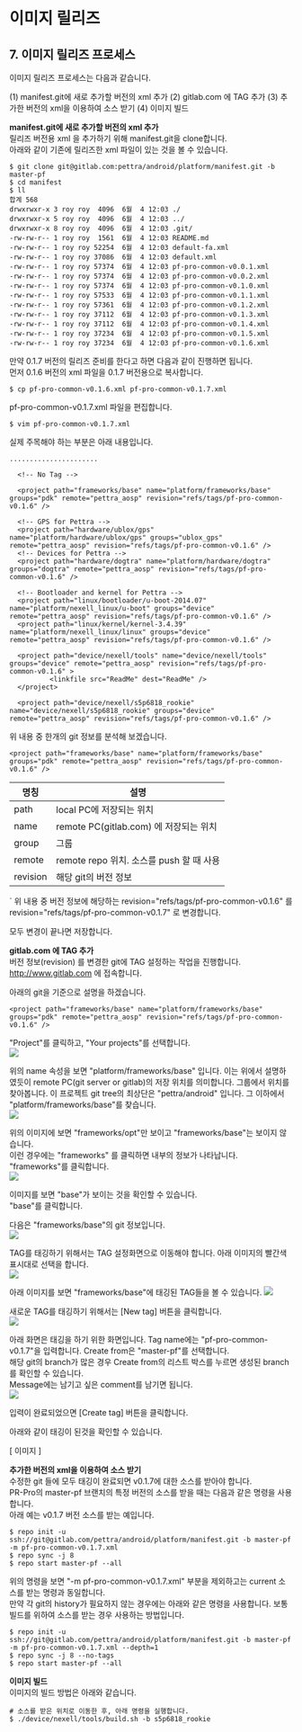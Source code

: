 # 이미지 릴리즈

## 7. 이미지 릴리즈 프로세스
이미지 릴리즈 프로세스는 다음과 같습니다.  

(1) manifest.git에 새로 추가할 버전의 xml 추가
(2) gitlab.com 에 TAG 추가
(3) 추가한 버전의 xml을 이용하여 소스 받기
(4) 이미지 빌드


**manifest.git에 새로 추가할 버전의 xml 추가**  
릴리즈 버전용 xml 을 추가하기 위해 manifest.git을 clone합니다.  
아래와 같이 기존에 릴리즈한 xml 파일이 있는 것을 볼 수 있습니다.  
```
$ git clone git@gitlab.com:pettra/android/platform/manifest.git -b master-pf
$ cd manifest
$ ll
합계 568
drwxrwxr-x 3 roy roy  4096  6월  4 12:03 ./
drwxrwxr-x 5 roy roy  4096  6월  4 12:03 ../
drwxrwxr-x 8 roy roy  4096  6월  4 12:03 .git/
-rw-rw-r-- 1 roy roy  1561  6월  4 12:03 README.md
-rw-rw-r-- 1 roy roy 52254  6월  4 12:03 default-fa.xml
-rw-rw-r-- 1 roy roy 37086  6월  4 12:03 default.xml
-rw-rw-r-- 1 roy roy 57374  6월  4 12:03 pf-pro-common-v0.0.1.xml
-rw-rw-r-- 1 roy roy 57374  6월  4 12:03 pf-pro-common-v0.0.2.xml
-rw-rw-r-- 1 roy roy 57374  6월  4 12:03 pf-pro-common-v0.1.0.xml
-rw-rw-r-- 1 roy roy 57533  6월  4 12:03 pf-pro-common-v0.1.1.xml
-rw-rw-r-- 1 roy roy 57361  6월  4 12:03 pf-pro-common-v0.1.2.xml
-rw-rw-r-- 1 roy roy 37112  6월  4 12:03 pf-pro-common-v0.1.3.xml
-rw-rw-r-- 1 roy roy 37112  6월  4 12:03 pf-pro-common-v0.1.4.xml
-rw-rw-r-- 1 roy roy 37234  6월  4 12:03 pf-pro-common-v0.1.5.xml
-rw-rw-r-- 1 roy roy 37234  6월  4 12:03 pf-pro-common-v0.1.6.xml
```

만약 0.1.7 버전의 릴리즈 준비를 한다고 하면 다음과 같이 진행하면 됩니다.  
먼저 0.1.6 버전의 xml 파일을 0.1.7 버전용으로 복사합니다.  

```
$ cp pf-pro-common-v0.1.6.xml pf-pro-common-v0.1.7.xml
```

pf-pro-common-v0.1.7.xml 파일을 편집합니다.  

```
$ vim pf-pro-common-v0.1.7.xml
```

실제 주목해야 하는 부분은 아래 내용입니다.  

```
......................

  <!-- No Tag -->

  <project path="frameworks/base" name="platform/frameworks/base" groups="pdk" remote="pettra_aosp" revision="refs/tags/pf-pro-common-v0.1.6" />

  <!-- GPS for Pettra -->
  <project path="hardware/ublox/gps" name="platform/hardware/ublox/gps" groups="ublox_gps" remote="pettra_aosp" revision="refs/tags/pf-pro-common-v0.1.6" />
  <!-- Devices for Pettra -->
  <project path="hardware/dogtra" name="platform/hardware/dogtra" groups="dogtra" remote="pettra_aosp" revision="refs/tags/pf-pro-common-v0.1.6" />

  <!-- Bootloader and kernel for Pettra -->
  <project path="linux/bootloader/u-boot-2014.07" name="platform/nexell_linux/u-boot" groups="device" remote="pettra_aosp" revision="refs/tags/pf-pro-common-v0.1.6" />
  <project path="linux/kernel/kernel-3.4.39" name="platform/nexell_linux/linux" groups="device" remote="pettra_aosp" revision="refs/tags/pf-pro-common-v0.1.6" />

  <project path="device/nexell/tools" name="device/nexell/tools" groups="device" remote="pettra_aosp" revision="refs/tags/pf-pro-common-v0.1.6" >
          <linkfile src="ReadMe" dest="ReadMe" />
  </project>

  <project path="device/nexell/s5p6818_rookie" name="device/nexell/s5p6818_rookie" groups="device" remote="pettra_aosp" revision="refs/tags/pf-pro-common-v0.1.6" />

```

위 내용 중 한개의 git 정보를 분석해 보겠습니다.  
```
<project path="frameworks/base" name="platform/frameworks/base" groups="pdk" remote="pettra_aosp" revision="refs/tags/pf-pro-common-v0.1.6" />
```

명칭 | 설명
----|------
path | local PC에 저장되는 위치
name | remote PC(gitlab.com) 에 저장되는 위치
group | 그룹
remote | remote repo 위치. 소스를 push 할 때 사용
revision | 해당 git의 버전 정보
`
위 내용 중 버전 정보에 해당하는 revision="refs/tags/pf-pro-common-v0.1.6" 를 revision="refs/tags/pf-pro-common-v0.1.7" 로 변경합니다.  

모두 변경이 끝나면 저장합니다.  


**gitlab.com 에 TAG 추가**  
버전 정보(revision) 를 변경한 git에 TAG 설정하는 작업을 진행합니다.  
http://www.gitlab.com 에 접속합니다.  

아래의 git을 기준으로 설명을 하겠습니다.  
```
<project path="frameworks/base" name="platform/frameworks/base" groups="pdk" remote="pettra_aosp" revision="refs/tags/pf-pro-common-v0.1.6" />
```

"Project"를 클릭하고, "Your projects"를 선택합니다.  
![](/assets/gitlab_tag_1.png)  

위의 name 속성을 보면 "platform/frameworks/base" 입니다. 이는 위에서 설명하였듯이 remote PC(git server or gitlab)의 저장 위치를 의미합니다.
그룹에서 위치를 찾아봅니다. 이 프로젝트 git tree의 최상단은 "pettra/android" 입니다. 그 이하에서 "platform/frameworks/base"를 찾습니다.  
![](/assets/gitlab_tag_2.png)  

위의 이미지에 보면 "frameworks/opt"만 보이고 "frameworks/base"는 보이지 않습니다.  
이런 경우에는 "frameworks" 를 클릭하면 내부의 정보가 나타납니다.  "frameworks"를 클릭합니다.  
![](/assets/gitlab_tag_3.png)  

이미지를 보면 "base"가 보이는 것을 확인할 수 있습니다.  
"base"를 클릭합니다.  

다음은 "frameworks/base"의 git 정보입니다.  
![](/assets/gitlab_tag_4.png)  

TAG를 태깅하기 위해서는 TAG 설정화면으로 이동해야 합니다. 아래 이미지의 빨간색 표시대로 선택을 합니다.  
![](/assets/gitlab_tag_5.png)  

아래 이미지를 보면 "frameworks/base"에 태깅된 TAG들을 볼 수 있습니다. 
![](/assets/gitlab_tag_6.png)  

새로운 TAG를 태깅하기 위해서는 [New tag] 버튼을 클릭합니다.  
![](/assets/gitlab_tag_7.png)  

아래 화면은 태깅을 하기 위한 화면입니다. Tag name에는 "pf-pro-common-v0.1.7"을 입력합니다. Create from은 "master-pf"를 선택합니다.  
해당 git의 branch가 많은 경우 Create from의 리스트 박스를 누르면 생성된 branch를 확인할 수 있습니다.  
Message에는 남기고 싶은 comment를 남기면 됩니다.  
![](/assets/gitlab_tag_8.png)  

입력이 완료되었으면 [Create tag] 버튼을 클릭합니다.  

아래와 같이 태깅이 된것을 확인할 수 있습니다.  

[ 이미지 ]

**추가한 버전의 xml을 이용하여 소스 받기**  
수정한 git 들에 모두 태깅이 완료되면 v0.1.7에 대한 소스를 받아야 합니다.  
PR-Pro의 master-pf 브랜치의 특정 버전의 소스를 받을 때는 다음과 같은 명령을 사용합니다.  
아래 예는 v0.1.7 버전 소스를 받는 예입니다.  
```
$ repo init -u ssh://git@gitlab.com/pettra/android/platform/manifest.git -b master-pf -m pf-pro-common-v0.1.7.xml
$ repo sync -j 8
$ repo start master-pf --all
```

위의 명령을 보면 "-m pf-pro-common-v0.1.7.xml" 부분을 제외하고는 current 소스를 받는 명령과 동일합니다.  
만약 각 git의 history가 필요하지 않는 경우에는 아래와 같은 명령을 사용합니다. 보통 빌드를 위하여 소스를 받는 경우 사용하는 방법입니다.  
```
$ repo init -u ssh://git@gitlab.com/pettra/android/platform/manifest.git -b master-pf -m pf-pro-common-v0.1.7.xml --depth=1
$ repo sync -j 8 --no-tags
$ repo start master-pf --all
```

**이미지 빌드**  
이미지의 빌드 방법은 아래와 같습니다.  
```
# 소스를 받은 위치로 이동한 후, 아래 명령을 실행합니다.
$ ./device/nexell/tools/build.sh -b s5p6818_rookie
```

